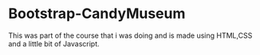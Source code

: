 # Bootstrap-CandyMuseum
This was part of the course that i was doing and is made using HTML,CSS and a little bit of Javascript. 
